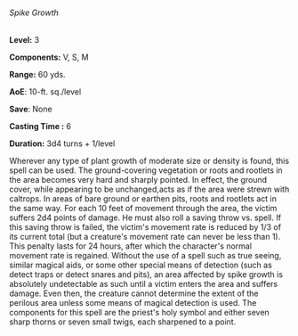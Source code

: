 ###### Spike Growth

**Level:** 3

**Components:** V, S, M

**Range:** 60 yds.

**AoE**: 10-ft. sq./level

**Save**: None

**Casting Time :** 6

**Duration:** 3d4 turns + 1/level

Wherever any type of plant growth of moderate size or density is found, this spell can be used. The ground-covering vegetation or roots and rootlets in the area becomes very hard and sharply pointed. In effect, the ground cover, while appearing to be unchanged,acts as if the area were strewn with caltrops. In areas of bare ground or earthen pits, roots and rootlets act in the same way. For each 10 feet of movement through the area, the victim suffers 2d4 points of damage. He must also roll a saving throw vs. spell. If this saving throw is failed, the victim's movement rate is reduced by 1/3 of its current total (but a creature's movement rate can never be less than 1). This penalty lasts for 24 hours, after which the character's normal movement rate is regained. Without the use of a spell such as true seeing, similar magical aids, or some other special means of detection (such as detect traps or detect snares and pits), an area affected by spike growth is absolutely undetectable as such until a victim enters the area and suffers damage. Even then, the creature cannot determine the extent of the perilous area unless some means of magical detection is used. The components for this spell are the priest's holy symbol and either seven sharp thorns or seven small twigs, each sharpened to a point.